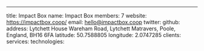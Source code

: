 ---
title: Impact Box
name: Impact Box
members: 7
website: https://impactbox.coop/
email: hello@impactbox.coop
twitter: 
github:
address: Lytchett House Wareham Road, Lytchett Matravers, Poole, England, BH16 6FA
latitude: 50.7588805 
longitude: 2.0747285
clients: 
services: 
technologies: 
